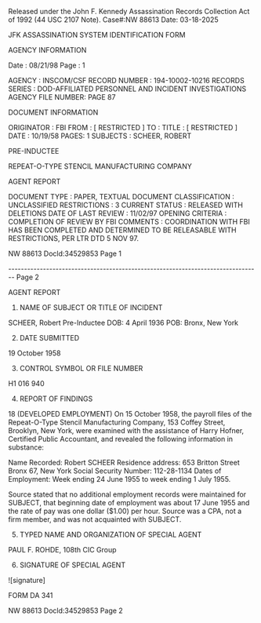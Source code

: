 Released under the John F. Kennedy
Assassination Records Collection Act of
1992 (44 USC 2107 Note). Case#:NW
88613 Date: 03-18-2025

JFK ASSASSINATION SYSTEM
IDENTIFICATION FORM

AGENCY INFORMATION

Date : 08/21/98
Page : 1

AGENCY : INSCOM/CSF
RECORD NUMBER : 194-10002-10216
RECORDS SERIES : DOD-AFFILIATED PERSONNEL AND INCIDENT INVESTIGATIONS
AGENCY FILE NUMBER: PAGE 87

DOCUMENT INFORMATION

ORIGINATOR : FBI
FROM : [ RESTRICTED ]
TO :
TITLE : [ RESTRICTED ]
DATE : 10/19/58
PAGES: 1
SUBJECTS : SCHEER, ROBERT

PRE-INDUCTEE

REPEAT-O-TYPE STENCIL MANUFACTURING COMPANY

AGENT REPORT

DOCUMENT TYPE : PAPER, TEXTUAL DOCUMENT
CLASSIFICATION : UNCLASSIFIED
RESTRICTIONS : 3
CURRENT STATUS : RELEASED WITH DELETIONS
DATE OF LAST REVIEW : 11/02/97
OPENING CRITERIA : COMPLETION OF REVIEW BY FBI
COMMENTS : COORDINATION WITH FBI HAS BEEN COMPLETED AND
DETERMINED TO BE RELEASABLE WITH RESTRICTIONS, PER LTR
DTD 5 NOV 97.

NW 88613 Docld:34529853 Page 1


-------------------------------------------------------------------------------- Page 2

AGENT REPORT

1. NAME OF SUBJECT OR TITLE OF INCIDENT

SCHEER, Robert
Pre-Inductee
DOB: 4 April 1936
POB: Bronx, New York

2. DATE SUBMITTED

19 October 1958

3. CONTROL SYMBOL OR FILE NUMBER

H1 016 940

4. REPORT OF FINDINGS

18 (DEVELOPED EMPLOYMENT) On 15 October 1958, the payroll files of the Repeat-O-Type Stencil Manufacturing Company, 153 Coffey Street, Brooklyn, New York, were examined with the assistance of Harry Hofner, Certified Public Accountant, and revealed the following information in substance:

Name Recorded: Robert SCHEER
Residence address: 653 Britton Street
Bronx 67, New York
Social Security Number: 112-28-1134
Dates of Employment: Week ending 24 June 1955 to week
ending 1 July 1955.

Source stated that no additional employment records were maintained for SUBJECT, that beginning date of employment was about 17 June 1955 and the rate of pay was one dollar ($1.00) per hour. Source was a CPA, not a firm member, and was not acquainted with SUBJECT.

5. TYPED NAME AND ORGANIZATION OF SPECIAL AGENT

PAUL F. ROHDE, 108th CIC Group

6. SIGNATURE OF SPECIAL AGENT

![signature]

FORM
DA 341

NW 88613 Docld:34529853 Page 2
